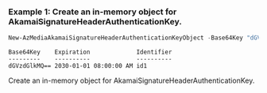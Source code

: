 ### Example 1: Create an in-memory object for AkamaiSignatureHeaderAuthenticationKey.
```powershell
New-AzMediaAkamaiSignatureHeaderAuthenticationKeyObject -Base64Key "dGVzdGlkMQ==" -Expiration "2029-12-31T16:00:00-08:00" -Identifier "id1"
```

```output
Base64Key    Expiration             Identifier
---------    ----------             ----------
dGVzdGlkMQ== 2030-01-01 08:00:00 AM id1
```

Create an in-memory object for AkamaiSignatureHeaderAuthenticationKey.